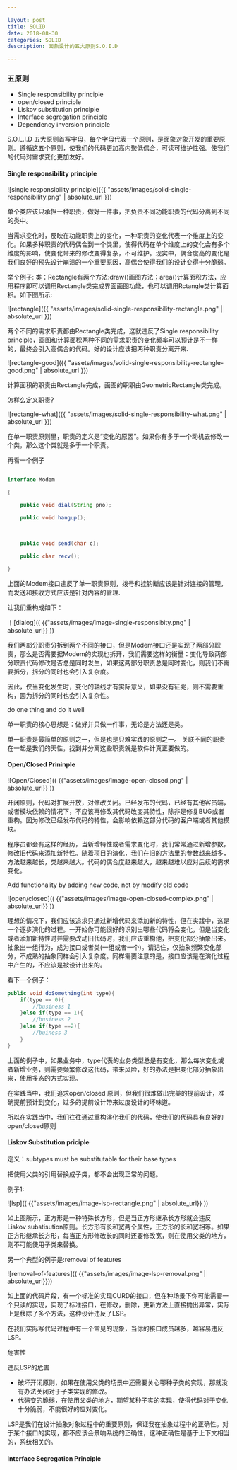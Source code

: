 ```yaml
---

layout: post
title: SOLID
date: 2018-08-30
categories: SOLID
description: 面象设计的五大原则S.O.I.D

---
```

	

### 五原则
* Single responsibility principle
* open/closed principle
* Liskov substitution principle
* Interface segregation principle
* Dependency inversion principle

 S.O.L.I.D 五大原则首写字母，每个字母代表一个原则，是面象对象开发的重要原则。遵循这五个原则，使我们的代码更加高内聚低偶合，可读可维护性强。使我们的代码对需求变化更加友好。

#### Single responsibility principle 

![single responsibility principle]({{ "assets/images/solid-single-responsibility.png" | absolute_url }})

单个类应该只承担一种职责，做好一件事，把负责不同功能职责的代码分离到不同的类中。

当需求变化时，反映在功能职责上的变化，一种职责的变化代表一个维度上的变化。如果多种职责的代码偶合到一个类里，使得代码在单个维度上的变化会有多个维度的影响，使变化带来的修改变得复杂，不可维护。现实中，偶合度高的变化是我们良好的预先设计崩溃的一个重要原因，高偶合使得我们的设计变得十分脆弱。

举个例子:
类：Rectangle有两个方法:draw()画图方法；area()计算面积方法，应用程序即可以调用Rectangle类完成界面画图功能，也可以调用Rctangle类计算面积。如下图所示:

![rectangle]({{ "assets/images/solid-single-responsibility-rectangle.png" | absolute_url }})

两个不同的需求职责都由Rectangle类完成，这就违反了Single responsibility principle，画图和计算面积两种不同的需求职责的变化频率可以预计是不一样的，最终会引入高偶合的代码。好的设计应该把两种职责分离开来.

![rectangle-good]({{ "assets/images/solid-single-responsibility-rectangle-good.png" | absolute_url }})

计算面积的职责由Rectangle完成，画图的职职由GeometricRectangle类完成。

怎样么定义职责?

![rectangle-what]({{ "assets/images/solid-single-responsibility-what.png" | absolute_url }})

在单一职责原则里，职责的定义是“变化的原因”。如果你有多于一个动机去修改一个类，那么这个类就是多于一个职责。

再看一个例子

```java

interface Modem

{

    public void dial(String pno);

    public void hangup();

 

    public void send(char c);

    public char recv();

}

```

上面的Modem接口违反了单一职责原则，拨号和挂钩断应该是针对连接的管理，而发送和接收方式应该是针对内容的管理.

让我们重构成如下：

！[dialog](( {{"assets/images/image-single-responsibity.png" | absolute_url}} ))

我们两部分职责分拆到两个不同的接口，但是Modem接口还是实现了两部分职责，那么是否需要据Modem的实现也拆开，我们需要这样的衡量：变化导致两部分职责代码修改是否总是同时发生，如果这两部分职责总是同时变化，则我们不需要拆分，拆分的同时也会引入复杂度。

因此，仅当变化发生时，变化的轴线才有实际意义，如果没有征兆，则不需要重构，因为拆分的同时也会引入复杂性。

do one thing and do it well

单一职责的核心思想是：做好并只做一件事，无论是方法还是类。

单一职责是最简单的原则之一，但是也是只难实践的原则之一。
关联不同的职责在一起是我们的天性，找到并分离这些职责就是软件计真正要做的。


#### Open/Closed Prininple

![Open/Closed](( {{"assets/images/image-open-closed.png" | absolute_url}} ))

开闭原则，代码对扩展开放，对修改关闭。已经发布的代码，已经有其他客员端，或者模块依赖的情况下，不应该再修改其代码改变其特性，除非是修复BUG或者重构。因为修改已经发布代码的特性，会影响依赖这部分代码的客户端或者其他模块。

程序员都会有这样的经历，当新增特性或者需求变化时，我们常常通过新增参数，修改旧代码来添加新特性。随着项目的演化，我们在旧的方法里的参数越来越多，方法越来越长，类越来越大。代码的偶合度越来越大，越来越难以应对后续的需求变化。

Add functionality by adding new code, not by modify old code

![open/closed](( {{"assets/images/image-open-closed-complex.png" | absolute_url}} ))

理想的情况下，我们应该追求只通过新增代码来添加新的特性，但在实践中，这是一个逐步演化的过程。一开始你可能很好的识别出哪些代码将会变化，但是当变化或者添加新特性时并需要改动旧代码时，我们应该重构他，把变化部分抽象出来。抽象出一组行为，成为接口或者类(一组或者一个)。请记住，仅抽象频繁变化部分，不成熟的抽象同样会引入复杂度。同样需要注意的是，接口应该是在演化过程中产生的，不应该是被设计出来的。

看下一个例子：
```java
public void doSomething(int type){
	if(type == 0){
		//business 1
	}else if(type == 1){
		//business 2
	}else if(type ==2){
		//buiness 3
	}
}
```

上面的例子中，如果业务中，type代表的业务类型总是有变化，那么每次变化或者新增业务，则需要频繁修改这代码，带来风险，好的办法是把变化部分抽象出来，使用多态的方式实现。

在实践当中，我们追求open/closed 原则，但我们很难做出完美的提前设计，准确提前预计到变化，过多的提前设计带来过度设计的坏味道。

所以在实践当中，我们往往通过重构演化我们的代码，使我们的代码具有良好的open/closed原则

#### Liskov Substitution priciple
定义：subtypes must be substitutable for their base types

把使用父类的引用替换成子类，都不会出现正常的问题。

例子1:

![lsp](( {{"assets/images/image-lsp-rectangle.png" | absolute_url}} ))

如上图所示，正方形是一种特殊长方形，但是当正方形继承长方形就会违反Liskov substisution原则。长方形有长和宽两个属性，正方形的长和宽相等。如果正方形继承长方形，每当正方形修改长的同时还要修改宽，则在使用父类的地方，则不可能使用子类来替换。

另一个典型的例子是:removal of features

![removal-of-features](( {{"assets/images/image-lsp-removal.png" | absolute_url}}))

如上面的代码片段，有一个标准的实现CURD的接口，但在种场景下你可能需要一个只读的实现，实现了标准接口，在修改，删除，更新方法上直接抛出异常，实际上是移除了多个方法，这种设计违反了LSP。

在我们实际写代码过程中有一个常见的现象，当你的接口成员越多，越容易违反LSP。

危害性

违反LSP的危害
* 破坏开闭原则，如果在使用父类的场景中还需要关心哪种子类的实现，那就没有办法关闭对于子类实现的修改。
* 代码变的脆弱，在使用父类的地方，期望某种子实的实现，使得代码对于变化十分脆弱，不能很好的应对变化。

LSP是我们在设计抽象对象过程中的重要原则，保证我在抽象过程中的正确性。对于某个接口的实现，都不应该会景响系统的正确性，这种正确性是基于上下文相当的，系统相关的。


#### Interface Segregation Principle

